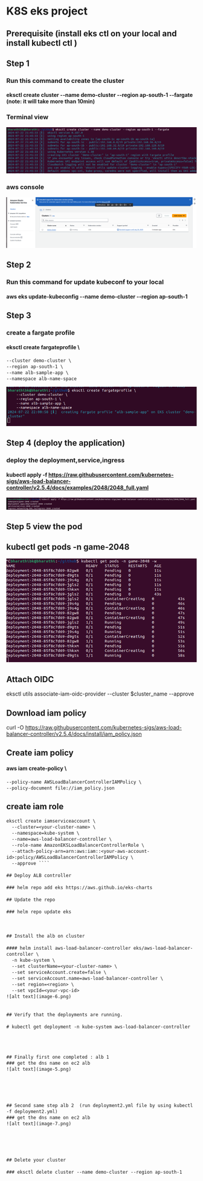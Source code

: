# K8S eks project 
## Prerequisite  (install eks ctl on your local and install kubectl ctl )

## Step 1

### Run this command to create the cluster 

#### eksctl create cluster --name demo-cluster --region ap-south-1 --fargate (note: it will take more than 10min)
### Terminal view
![alt text](image.png)

### aws console
![alt text](image-1.png)

## Step 2

### Run this command for update kubeconf to your local

#### aws eks update-kubeconfig --name demo-cluster --region ap-south-1


## Step 3 

### create a fargate profile 

#### eksctl create fargateprofile \
    --cluster demo-cluster \
    --region ap-south-1 \
    --name alb-sample-app \
    --namespace alb-name-space
![alt text](image-2.png)


## Step 4 (deploy the application)

### deploy the deployment,service,ingress

#### kubectl apply -f https://raw.githubusercontent.com/kubernetes-sigs/aws-load-balancer-controller/v2.5.4/docs/examples/2048/2048_full.yaml

![alt text](image-3.png)


## Step 5 view the pod

##   kubectl get pods -n game-2048

![alt text](image-4.png)


## Attach OIDC

eksctl utils associate-iam-oidc-provider --cluster $cluster_name --approve


## Download iam policy 

curl -O https://raw.githubusercontent.com/kubernetes-sigs/aws-load-balancer-controller/v2.5.4/docs/install/iam_policy.json

## Create iam policy 

#### aws iam create-policy \
    --policy-name AWSLoadBalancerControllerIAMPolicy \
    --policy-document file://iam_policy.json


## create iam role

```
eksctl create iamserviceaccount \
  --cluster=<your-cluster-name> \
  --namespace=kube-system \
  --name=aws-load-balancer-controller \
  --role-name AmazonEKSLoadBalancerControllerRole \
  --attach-policy-arn=arn:aws:iam::<your-aws-account-id>:policy/AWSLoadBalancerControllerIAMPolicy \
  --approve ````

## Deploy ALB controller

### helm repo add eks https://aws.github.io/eks-charts

## Update the repo

### helm repo update eks



## Install the alb on cluster

#### helm install aws-load-balancer-controller eks/aws-load-balancer-controller \            
  -n kube-system \
  --set clusterName=<your-cluster-name> \
  --set serviceAccount.create=false \
  --set serviceAccount.name=aws-load-balancer-controller \
  --set region=<region> \
  --set vpcId=<your-vpc-id>
![alt text](image-6.png)


## Verify that the deployments are running.

# kubectl get deployment -n kube-system aws-load-balancer-controller




## Finally first one completed : alb 1
### get the dns name on ec2 alb 
![alt text](image-5.png)





## Second same step alb 2  (run deployment2.yml file by using kubectl -f deployment2.yml)
### get the dns name on ec2 alb
![alt text](image-7.png)





## Delete your cluster

### eksctl delete cluster --name demo-cluster --region ap-south-1


